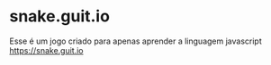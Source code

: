 # snake.guit.io
Esse é um jogo criado para apenas aprender a linguagem javascript
https://snake.guit.io
